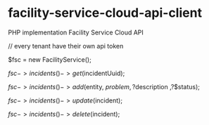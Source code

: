 # facility-service-cloud-api-client
PHP implementation Facility Service Cloud API


// every tenant have their own api token

$fsc = new FacilityService();


$fsc->incidents()->get($incidentUuid);

$fsc->incidents()->add($entity, $problem, ?$description ,?$status);

$fsc->incidents()->update($incident);

$fsc->incidents()->delete($incident);

